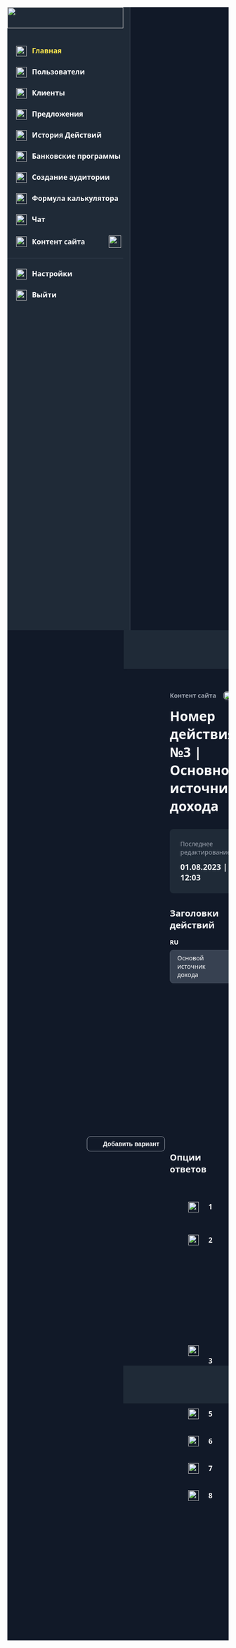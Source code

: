 <!DOCTYPE html>
<html lang="en">
<head>
	<meta charset="UTF-8">
	<meta name="viewport" content="width=device-width, initial-scale=1.0">
	<title>Контентстраницы№13.1Dropdown|Default|RU</title>
	<style>
		body {
			font-family: system-ui;
		}
		.box {
			width: 264px;
			height: 1px;
			background: #374151;
			margin-bottom: 24px;
		}
		.box2 {
			width: 1px;
			height: 1419px;
			background: #374151;
		}
		.button {
			flex-shrink: 0;
			display: flex;
			flex-direction: column;
			align-items: flex-start;
			background: none;
			border-radius: 8px;
			border: 1px solid #9CA3AF;
			padding: 10px 92px;
			text-align: left;
		}
		.button2 {
			flex-shrink: 0;
			display: flex;
			flex-direction: column;
			align-items: flex-start;
			background: #FBE54D;
			border-radius: 8px;
			border: none;
			padding: 10px 23px;
			text-align: left;
		}
		.button-row-view {
			display: flex;
			align-items: center;
			background: none;
			border-radius: 8px;
			border: 1px solid #9CA3AF;
			padding: 8px 12px;
			margin-right: 145px;
			gap: 8px;
			text-align: left;
		}
		.column {
			align-self: stretch;
			display: flex;
			flex-direction: column;
			align-items: flex-start;
			background: #111928;
			padding-bottom: 311px;
		}
		.column2 {
			flex-shrink: 0;
			display: flex;
			flex-direction: column;
			align-items: flex-start;
			padding-bottom: 749px;
		}
		.column3 {
			align-self: stretch;
			display: flex;
			flex-direction: column;
			align-items: flex-start;
			margin-bottom: 32px;
			margin-left: 370px;
			margin-right: 145px;
			gap: 16px;
		}
		.column4 {
			display: flex;
			flex-direction: column;
			align-items: flex-start;
			background: #1F2A37;
			border-radius: 8px;
			padding: 24px 89px 24px 24px;
			margin-bottom: 32px;
			margin-left: 370px;
			gap: 12px;
		}
		.column5 {
			display: flex;
			flex-direction: column;
			align-items: flex-start;
			margin-left: 370px;
			gap: 8px;
		}
		.column6 {
			align-self: stretch;
			display: flex;
			flex-direction: column;
			align-items: flex-start;
			margin-bottom: 37px;
			margin-left: 688px;
			margin-right: 463px;
			gap: 8px;
		}
		.column7 {
			flex-shrink: 0;
			display: flex;
			flex-direction: column;
			align-items: flex-start;
			gap: 8px;
		}
		.column8 {
			flex-shrink: 0;
			display: flex;
			flex-direction: column;
			align-items: center;
			gap: 8px;
		}
		.contain {
			background: #FFFFFF;
		}
		.image {
			width: 264px;
			height: 48px;
			margin-bottom: 40px;
			object-fit: fill;
		}
		.image2 {
			width: 24px;
			height: 24px;
			object-fit: fill;
		}
		.image3 {
			width: 24px;
			height: 24px;
			margin-right: 12px;
			object-fit: fill;
		}
		.image4 {
			width: 28px;
			height: 28px;
			object-fit: fill;
		}
		.image5 {
			width: 40px;
			height: 40px;
			object-fit: fill;
		}
		.image6 {
			width: 32px;
			height: 32px;
			object-fit: fill;
		}
		.image7 {
			border-radius: 6px;
			width: 20px;
			height: 20px;
			object-fit: fill;
		}
		.image8 {
			border-radius: 8px;
			width: 16px;
			height: 16px;
			object-fit: fill;
		}
		.image9 {
			width: 24px;
			height: 24px;
			margin-right: 22px;
			object-fit: fill;
		}
		.image10 {
			width: 32px;
			height: 32px;
			margin-right: 16px;
			object-fit: fill;
		}
		.image11 {
			width: 32px;
			height: 32px;
			margin-left: 1173px;
			object-fit: fill;
		}
		.image12 {
			width: 32px;
			height: 32px;
			margin-left: 1221px;
			object-fit: fill;
		}
		.image13 {
			width: 24px;
			height: 24px;
			margin-left: 412px;
			object-fit: fill;
		}
		.row-view {
			display: flex;
			align-items: flex-start;
			background: #1F2A37;
		}
		.row-view2 {
			display: flex;
			align-items: flex-start;
			margin-bottom: 24px;
			margin-left: 20px;
			gap: 12px;
		}
		.row-view3 {
			display: flex;
			align-items: flex-start;
			margin-bottom: 24px;
			margin-left: 20px;
			margin-right: 20px;
			gap: 12px;
		}
		.row-view4 {
			display: flex;
			align-items: center;
			margin-bottom: 23px;
			margin-left: 20px;
			margin-right: 20px;
		}
		.row-view5 {
			display: flex;
			align-items: flex-start;
			margin-left: 20px;
			gap: 12px;
		}
		.row-view6 {
			align-self: stretch;
			display: flex;
			justify-content: flex-end;
			align-items: center;
			background: #1F2A37;
			padding: 24px 40px 24px 667px;
			margin-bottom: 51px;
			margin-left: 265px;
			gap: 32px;
			box-shadow: 0px 2px 4px #0000000D;
		}
		.row-view7 {
			flex-shrink: 0;
			display: flex;
			align-items: center;
			gap: 15px;
		}
		.row-view8 {
			flex-shrink: 0;
			display: flex;
			align-items: center;
			gap: 12px;
		}
		.row-view9 {
			display: flex;
			align-items: center;
			border-radius: 6px;
			gap: 16px;
		}
		.row-view10 {
			align-self: stretch;
			display: flex;
			align-items: center;
			gap: 15px;
		}
		.row-view11 {
			display: flex;
			align-items: center;
			padding-left: 42px;
			padding-right: 42px;
			margin-bottom: 24px;
			margin-left: 370px;
			gap: 48px;
		}
		.row-view12 {
			flex-shrink: 0;
			display: flex;
			align-items: flex-start;
			padding-right: 2px;
			gap: 22px;
		}
		.row-view13 {
			flex-shrink: 0;
			display: flex;
			align-items: flex-start;
			gap: 20px;
		}
		.row-view14 {
			flex-shrink: 0;
			display: flex;
			align-items: flex-start;
			gap: 16px;
		}
		.row-view15 {
			display: flex;
			align-items: center;
			padding-left: 42px;
			padding-right: 42px;
			margin-bottom: 24px;
			margin-left: 370px;
		}
		.row-view16 {
			flex-shrink: 0;
			display: flex;
			align-items: flex-start;
			margin-right: 48px;
			gap: 20px;
		}
		.row-view17 {
			display: flex;
			align-items: flex-start;
			background: #1F2A37;
			padding: 24px 145px 24px 564px;
			margin-bottom: 5px;
			margin-left: 264px;
			gap: 16px;
		}
		.row-view18 {
			display: flex;
			align-items: center;
			padding-left: 42px;
			padding-right: 42px;
			margin-left: 370px;
		}
		.text {
			color: #FBE54D;
			font-size: 16px;
			font-weight: bold;
		}
		.text2 {
			color: #FFFFFF;
			font-size: 16px;
			font-weight: bold;
		}
		.text3 {
			color: #FFFFFF;
			font-size: 16px;
			font-weight: bold;
			margin-right: 54px;
		}
		.text4 {
			color: #F9FAFB;
			font-size: 14px;
			font-weight: bold;
		}
		.text5 {
			color: #9CA3AF;
			font-size: 14px;
			font-weight: bold;
		}
		.text6 {
			color: #F9FAFB;
			font-size: 30px;
			font-weight: bold;
		}
		.text7 {
			color: #9CA3AF;
			font-size: 14px;
		}
		.text8 {
			color: #F9FAFB;
			font-size: 18px;
			font-weight: bold;
		}
		.text9 {
			color: #F9FAFB;
			font-size: 20px;
			font-weight: bold;
			margin-bottom: 16px;
			margin-left: 370px;
		}
		.text10 {
			color: #FFFFFF;
			font-size: 14px;
			font-weight: bold;
		}
		.text11 {
			color: #FFFFFF;
			font-size: 14px;
		}
		.text12 {
			color: #FFFFFF;
			font-size: 14px;
			text-align: right;
		}
		.text13 {
			color: #F9FAFB;
			font-size: 20px;
			font-weight: bold;
			margin-bottom: 40px;
			margin-left: 370px;
		}
		.text14 {
			color: #FFFFFF;
			font-size: 16px;
			font-weight: bold;
			margin-right: 50px;
		}
		.text15 {
			color: #FFFFFF;
			font-size: 16px;
			font-weight: bold;
			margin-left: 458px;
		}
		.text16 {
			color: #111928;
			font-size: 14px;
			font-weight: bold;
		}
		.view {
			flex-shrink: 0;
			display: flex;
			flex-direction: column;
			align-items: center;
		}
		.view2 {
			flex-shrink: 0;
			display: flex;
			flex-direction: column;
			align-items: center;
			padding-bottom: 1px;
		}
		.view3 {
			display: flex;
			flex-direction: column;
			align-items: flex-start;
			background: #374151;
			border-radius: 8px;
			border: 1px solid #4B5563;
			padding: 8px 106px 9px 16px;
		}
		.view4 {
			align-self: stretch;
			display: flex;
			flex-direction: column;
			background: #374151;
			border-radius: 8px;
			border: 1px solid #4B5563;
			padding: 8px 16px 9px 16px;
		}
		.view5 {
			align-self: stretch;
			display: flex;
			flex-direction: column;
			align-items: flex-end;
		}
		.view6 {
			display: flex;
			flex-direction: column;
			align-items: flex-start;
			background: #374151;
			border-radius: 8px;
			border: 1px solid #4B5563;
			padding: 8px 212px 9px 16px;
		}
		.view7 {
			display: flex;
			flex-direction: column;
			align-items: center;
			background: #374151;
			border-radius: 8px;
			border: 1px solid #4B5563;
			padding: 8px 16px 9px 16px;
		}
		.view8 {
			flex-shrink: 0;
			display: flex;
			flex-direction: column;
			align-items: flex-start;
			background: #374151;
			border-radius: 8px;
			border: 1px solid #4B5563;
			padding: 8px 212px 9px 16px;
		}
		.view9 {
			flex-shrink: 0;
			display: flex;
			flex-direction: column;
			align-items: center;
			background: #374151;
			border-radius: 8px;
			border: 1px solid #4B5563;
			padding: 8px 16px 9px 16px;
		}
		.view10 {
			display: flex;
			flex-direction: column;
			align-items: flex-start;
			background: #374151;
			border-radius: 8px;
			border: 1px solid #4B5563;
			padding: 8px 212px 9px 16px;
			margin-left: 515px;
		}
		.view11 {
			align-self: stretch;
			display: flex;
			flex-direction: column;
			background: #374151;
			border-radius: 8px;
			border: 1px solid #4B5563;
			padding: 8px 16px 9px 16px;
			margin-left: 830px;
			margin-right: 315px;
		}
	</style>
</head>
<body>
		<div class="contain">
		<div class="column">
			<div class="row-view">
				<div class="column2">
					<img
						src="https://storage.googleapis.com/tagjs-prod.appspot.com/v1/bJ75Zn4C2U/th13xosp_expires_30_days.png" 
						class="image"
					/>
					<div class="row-view2">
						<img
							src="https://storage.googleapis.com/tagjs-prod.appspot.com/v1/bJ75Zn4C2U/3o3v8pir_expires_30_days.png" 
							class="image2"
						/>
						<span class="text" >
							Главная
						</span>
					</div>
					<div class="row-view2">
						<img
							src="https://storage.googleapis.com/tagjs-prod.appspot.com/v1/bJ75Zn4C2U/6aszq6hw_expires_30_days.png" 
							class="image2"
						/>
						<span class="text2" >
							Пользователи
						</span>
					</div>
					<div class="row-view2">
						<img
							src="https://storage.googleapis.com/tagjs-prod.appspot.com/v1/bJ75Zn4C2U/vc1pmj6x_expires_30_days.png" 
							class="image2"
						/>
						<span class="text2" >
							Клиенты
						</span>
					</div>
					<div class="row-view2">
						<img
							src="https://storage.googleapis.com/tagjs-prod.appspot.com/v1/bJ75Zn4C2U/lgtex3kv_expires_30_days.png" 
							class="image2"
						/>
						<span class="text2" >
							Предложения
						</span>
					</div>
					<div class="row-view2">
						<img
							src="https://storage.googleapis.com/tagjs-prod.appspot.com/v1/bJ75Zn4C2U/d6gli0zv_expires_30_days.png" 
							class="image2"
						/>
						<span class="text2" >
							История Действий
						</span>
					</div>
					<div class="row-view2">
						<img
							src="https://storage.googleapis.com/tagjs-prod.appspot.com/v1/bJ75Zn4C2U/7un4xw9x_expires_30_days.png" 
							class="image2"
						/>
						<span class="text2" >
							Банковские программы
						</span>
					</div>
					<div class="row-view3">
						<img
							src="https://storage.googleapis.com/tagjs-prod.appspot.com/v1/bJ75Zn4C2U/o19ca1xf_expires_30_days.png" 
							class="image2"
						/>
						<span class="text2" >
							Создание аудитории
						</span>
					</div>
					<div class="row-view2">
						<img
							src="https://storage.googleapis.com/tagjs-prod.appspot.com/v1/bJ75Zn4C2U/sumthd6g_expires_30_days.png" 
							class="image2"
						/>
						<span class="text2" >
							Формула калькулятора
						</span>
					</div>
					<div class="row-view2">
						<img
							src="https://storage.googleapis.com/tagjs-prod.appspot.com/v1/bJ75Zn4C2U/mioex448_expires_30_days.png" 
							class="image2"
						/>
						<span class="text2" >
							Чат
						</span>
					</div>
					<div class="row-view4">
						<img
							src="https://storage.googleapis.com/tagjs-prod.appspot.com/v1/bJ75Zn4C2U/ksqnjesh_expires_30_days.png" 
							class="image3"
						/>
						<span class="text3" >
							Контент сайта
						</span>
						<img
							src="https://storage.googleapis.com/tagjs-prod.appspot.com/v1/bJ75Zn4C2U/byzffgdd_expires_30_days.png" 
							class="image4"
						/>
					</div>
					<div class="box">
					</div>
					<div class="row-view2">
						<img
							src="https://storage.googleapis.com/tagjs-prod.appspot.com/v1/bJ75Zn4C2U/lhb609gb_expires_30_days.png" 
							class="image2"
						/>
						<span class="text2" >
							Настройки
						</span>
					</div>
					<div class="row-view5">
						<img
							src="https://storage.googleapis.com/tagjs-prod.appspot.com/v1/bJ75Zn4C2U/fy56vmdm_expires_30_days.png" 
							class="image2"
						/>
						<span class="text2" >
							Выйти
						</span>
					</div>
				</div>
				<div class="box2">
				</div>
			</div>
			<div class="row-view6">
				<div class="row-view7">
					<span class="text4" >
						Русский
					</span>
					<img
						src="https://storage.googleapis.com/tagjs-prod.appspot.com/v1/bJ75Zn4C2U/pwf0qcvr_expires_30_days.png" 
						class="image2"
					/>
				</div>
				<img
					src="https://storage.googleapis.com/tagjs-prod.appspot.com/v1/bJ75Zn4C2U/c1w19w2y_expires_30_days.png" 
					class="image5"
				/>
				<img
					src="https://storage.googleapis.com/tagjs-prod.appspot.com/v1/bJ75Zn4C2U/egjvtrai_expires_30_days.png" 
					class="image5"
				/>
				<div class="row-view8">
					<img
						src="https://storage.googleapis.com/tagjs-prod.appspot.com/v1/bJ75Zn4C2U/ilsjcyg1_expires_30_days.png" 
						class="image6"
					/>
					<div class="view">
						<span class="text4" >
							Александр пушкин
						</span>
					</div>
					<img
						src="https://storage.googleapis.com/tagjs-prod.appspot.com/v1/bJ75Zn4C2U/bsj1mcos_expires_30_days.png" 
						class="image2"
					/>
				</div>
			</div>
			<div class="column3">
				<div class="row-view9">
					<div class="view2">
						<span class="text5" >
							Контент сайта
						</span>
					</div>
					<img
						src="https://storage.googleapis.com/tagjs-prod.appspot.com/v1/bJ75Zn4C2U/03ra3h9a_expires_30_days.png" 
						class="image7"
					/>
					<div class="view2">
						<span class="text5" >
							Главная страница Страница  №1
						</span>
					</div>
					<img
						src="https://storage.googleapis.com/tagjs-prod.appspot.com/v1/bJ75Zn4C2U/s47dly3q_expires_30_days.png" 
						class="image7"
					/>
					<div class="view2">
						<span class="text5" >
							Действие №3
						</span>
					</div>
				</div>
				<div class="row-view10">
					<span class="text6" >
						Номер дейcтвия №3 | Основной источник дохода
					</span>
					<div class="view2">
						<span class="text7" >
							Home_page
						</span>
					</div>
				</div>
			</div>
			<div class="column4">
				<span class="text7" >
					Последнее редактирование
				</span>
				<span class="text8" >
					01.08.2023 | 12:03
				</span>
			</div>
			<span class="text9" >
				Заголовки действий
			</span>
			<div class="column5">
				<span class="text10" >
					RU
				</span>
				<div class="view3">
					<span class="text11" >
						Основой источник дохода
					</span>
				</div>
			</div>
			<div class="column6">
				<span class="text10" >
					HEB
				</span>
				<div class="view4">
					<span class="text12" >
						מקור הכנסה עיקרי
					</span>
				</div>
			</div>
			<div class="view5">
				<button class="button-row-view"
					onclick="alert('Pressed!')"}>
					<img
						src="https://storage.googleapis.com/tagjs-prod.appspot.com/v1/bJ75Zn4C2U/unq48gri_expires_30_days.png" 
						class="image8"
					/>
					<span class="text4" >
						Добавить вариант
					</span>
				</button>
			</div>
			<span class="text13" >
				Опции ответов
			</span>
			<div class="row-view11">
				<div class="row-view12">
					<img
						src="https://storage.googleapis.com/tagjs-prod.appspot.com/v1/bJ75Zn4C2U/47nm1mxb_expires_30_days.png" 
						class="image2"
					/>
					<span class="text2" >
						1
					</span>
				</div>
				<div class="row-view13">
					<div class="column7">
						<span class="text10" >
							RU
						</span>
						<div class="view6">
							<span class="text11" >
								Cотрудник
							</span>
						</div>
					</div>
					<div class="column8">
						<span class="text10" >
							HEB
						</span>
						<div class="view7">
							<span class="text11" >
								עוֹבֵד
							</span>
						</div>
					</div>
				</div>
				<div class="row-view14">
					<img
						src="https://storage.googleapis.com/tagjs-prod.appspot.com/v1/bJ75Zn4C2U/9czd2q6x_expires_30_days.png" 
						class="image6"
					/>
					<img
						src="https://storage.googleapis.com/tagjs-prod.appspot.com/v1/bJ75Zn4C2U/q5nykoy5_expires_30_days.png" 
						class="image6"
					/>
				</div>
			</div>
			<div class="row-view15">
				<img
					src="https://storage.googleapis.com/tagjs-prod.appspot.com/v1/bJ75Zn4C2U/hkqulsju_expires_30_days.png" 
					class="image9"
				/>
				<span class="text14" >
					2
				</span>
				<div class="row-view16">
					<div class="view8">
						<span class="text11" >
							Cотрудник
						</span>
					</div>
					<div class="view9">
						<span class="text11" >
							עוֹבֵד
						</span>
					</div>
				</div>
				<img
					src="https://storage.googleapis.com/tagjs-prod.appspot.com/v1/bJ75Zn4C2U/xbvq1f2i_expires_30_days.png" 
					class="image10"
				/>
				<img
					src="https://storage.googleapis.com/tagjs-prod.appspot.com/v1/bJ75Zn4C2U/uk4gmltl_expires_30_days.png" 
					class="image6"
				/>
			</div>
			<div class="view10">
				<span class="text11" >
					Cотрудник
				</span>
			</div>
			<div class="view11">
				<span class="text12" >
					עוֹבֵד
				</span>
			</div>
			<img
				src="https://storage.googleapis.com/tagjs-prod.appspot.com/v1/bJ75Zn4C2U/v4nwp0wp_expires_30_days.png" 
				class="image11"
			/>
			<img
				src="https://storage.googleapis.com/tagjs-prod.appspot.com/v1/bJ75Zn4C2U/x69b80pt_expires_30_days.png" 
				class="image12"
			/>
			<img
				src="https://storage.googleapis.com/tagjs-prod.appspot.com/v1/bJ75Zn4C2U/tage4x1v_expires_30_days.png" 
				class="image13"
			/>
			<span class="text15" >
				3
			</span>
			<div class="row-view17">
				<button class="button"
					onclick="alert('Pressed!')"}>
					<span class="text4" >
						Назад
					</span>
				</button>
				<button class="button2"
					onclick="alert('Pressed!')"}>
					<span class="text16" >
						Сохранить и опубликовать
					</span>
				</button>
			</div>
			<div class="row-view15">
				<img
					src="https://storage.googleapis.com/tagjs-prod.appspot.com/v1/bJ75Zn4C2U/avlkddiz_expires_30_days.png" 
					class="image9"
				/>
				<span class="text14" >
					5
				</span>
				<div class="row-view16">
					<div class="view8">
						<span class="text11" >
							Cотрудник
						</span>
					</div>
					<div class="view9">
						<span class="text11" >
							עוֹבֵד
						</span>
					</div>
				</div>
				<img
					src="https://storage.googleapis.com/tagjs-prod.appspot.com/v1/bJ75Zn4C2U/5pxal1by_expires_30_days.png" 
					class="image10"
				/>
				<img
					src="https://storage.googleapis.com/tagjs-prod.appspot.com/v1/bJ75Zn4C2U/dz747vgd_expires_30_days.png" 
					class="image6"
				/>
			</div>
			<div class="row-view15">
				<img
					src="https://storage.googleapis.com/tagjs-prod.appspot.com/v1/bJ75Zn4C2U/0eaq06tl_expires_30_days.png" 
					class="image9"
				/>
				<span class="text14" >
					6
				</span>
				<div class="row-view16">
					<div class="view8">
						<span class="text11" >
							Cотрудник
						</span>
					</div>
					<div class="view9">
						<span class="text11" >
							עוֹבֵד
						</span>
					</div>
				</div>
				<img
					src="https://storage.googleapis.com/tagjs-prod.appspot.com/v1/bJ75Zn4C2U/62di3lg3_expires_30_days.png" 
					class="image10"
				/>
				<img
					src="https://storage.googleapis.com/tagjs-prod.appspot.com/v1/bJ75Zn4C2U/s7bxuth5_expires_30_days.png" 
					class="image6"
				/>
			</div>
			<div class="row-view15">
				<img
					src="https://storage.googleapis.com/tagjs-prod.appspot.com/v1/bJ75Zn4C2U/y51jq07j_expires_30_days.png" 
					class="image9"
				/>
				<span class="text14" >
					7
				</span>
				<div class="row-view16">
					<div class="view8">
						<span class="text11" >
							Cотрудник
						</span>
					</div>
					<div class="view9">
						<span class="text11" >
							עוֹבֵד
						</span>
					</div>
				</div>
				<img
					src="https://storage.googleapis.com/tagjs-prod.appspot.com/v1/bJ75Zn4C2U/kbsyit5w_expires_30_days.png" 
					class="image10"
				/>
				<img
					src="https://storage.googleapis.com/tagjs-prod.appspot.com/v1/bJ75Zn4C2U/ahg0ixb1_expires_30_days.png" 
					class="image6"
				/>
			</div>
			<div class="row-view18">
				<img
					src="https://storage.googleapis.com/tagjs-prod.appspot.com/v1/bJ75Zn4C2U/4pk73esj_expires_30_days.png" 
					class="image9"
				/>
				<span class="text14" >
					8
				</span>
				<div class="row-view16">
					<div class="view8">
						<span class="text11" >
							Cотрудник
						</span>
					</div>
					<div class="view9">
						<span class="text11" >
							עוֹבֵד
						</span>
					</div>
				</div>
				<img
					src="https://storage.googleapis.com/tagjs-prod.appspot.com/v1/bJ75Zn4C2U/1uem84qa_expires_30_days.png" 
					class="image10"
				/>
				<img
					src="https://storage.googleapis.com/tagjs-prod.appspot.com/v1/bJ75Zn4C2U/pybchxll_expires_30_days.png" 
					class="image6"
				/>
			</div>
		</div>
	</div>
</body>
</html>